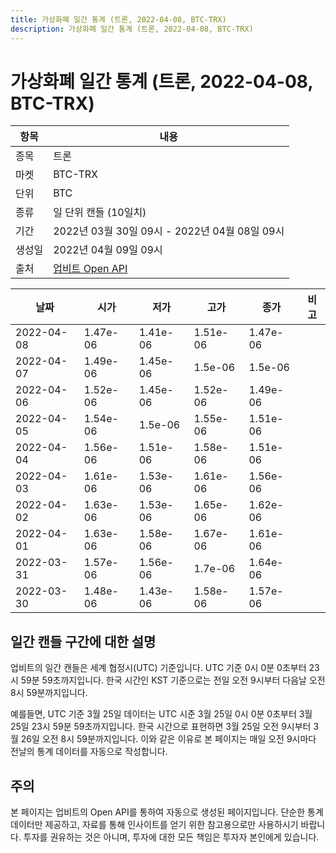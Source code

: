 ```yaml
---
title: 가상화폐 일간 통계 (트론, 2022-04-08, BTC-TRX)
description: 가상화폐 일간 통계 (트론, 2022-04-08, BTC-TRX)
---
```



가상화폐 일간 통계 (트론, 2022-04-08, BTC-TRX)
===

|항목|내용|
|--|--|
|종목|트론|
|마켓|BTC-TRX|
|단위|BTC|
|종류|일 단위 캔들 (10일치)|
|기간|2022년 03월 30일 09시 - 2022년 04월 08일 09시|
|생성일|2022년 04월 09일 09시|
|출처|[업비트 Open API](https://docs.upbit.com)|


|날짜|시가|저가|고가|종가|비고|
|--|--|--|--|--|--|
|2022-04-08|1.47e-06|1.41e-06|1.51e-06|1.47e-06|    |
|2022-04-07|1.49e-06|1.45e-06|1.5e-06|1.5e-06|    |
|2022-04-06|1.52e-06|1.45e-06|1.52e-06|1.49e-06|    |
|2022-04-05|1.54e-06|1.5e-06|1.55e-06|1.51e-06|    |
|2022-04-04|1.56e-06|1.51e-06|1.58e-06|1.51e-06|    |
|2022-04-03|1.61e-06|1.53e-06|1.61e-06|1.56e-06|    |
|2022-04-02|1.63e-06|1.53e-06|1.65e-06|1.62e-06|    |
|2022-04-01|1.63e-06|1.58e-06|1.67e-06|1.61e-06|    |
|2022-03-31|1.57e-06|1.56e-06|1.7e-06|1.64e-06|    |
|2022-03-30|1.48e-06|1.43e-06|1.58e-06|1.57e-06|    |


일간 캔들 구간에 대한 설명
---


업비트의 일간 캔들은 세계 협정시(UTC) 기준입니다. 
UTC 기준 0시 0분 0초부터 23시 59분 59초까지입니다. 
한국 시간인 KST 기준으로는 전일 오전 9시부터 다음날 오전 8시 59분까지입니다. 


예를들면, UTC 기준 3월 25일 데이터는 UTC 시준 3월 25일 0시 0분 0초부터 3월 25일 23시 59분 59초까지입니다. 
한국 시간으로 표현하면 3월 25일 오전 9시부터 3월 26일 오전 8시 59분까지입니다. 
이와 같은 이유로 본 페이지는 매일 오전 9시마다 전날의 통계 데이터를 자동으로 작성합니다. 


주의
---


본 페이지는 업비트의 Open API를 통하여 자동으로 생성된 페이지입니다. 
단순한 통계 데이터만 제공하고, 자료를 통해 인사이트를 얻기 위한 참고용으로만 사용하시기 바랍니다. 
투자를 권유하는 것은 아니며, 투자에 대한 모든 책임은 투자자 본인에게 있습니다. 
